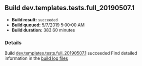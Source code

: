 ## Build dev.templates.tests.full_20190507.1
- **Build result:** `succeeded`
- **Build queued:** 5/7/2019 5:00:00 AM
- **Build duration:** 383.60 minutes
### Details
Build [dev.templates.tests.full_20190507.1](https://winappstudio.visualstudio.com/web/build.aspx?pcguid=a4ef43be-68ce-4195-a619-079b4d9834c2&builduri=vstfs%3a%2f%2f%2fBuild%2fBuild%2f27907) succeeded
Find detailed information in the [build log files](https://uwpctdiags.blob.core.windows.net/buildlogs/dev.templates.tests.full_20190507.1_logs.zip)
